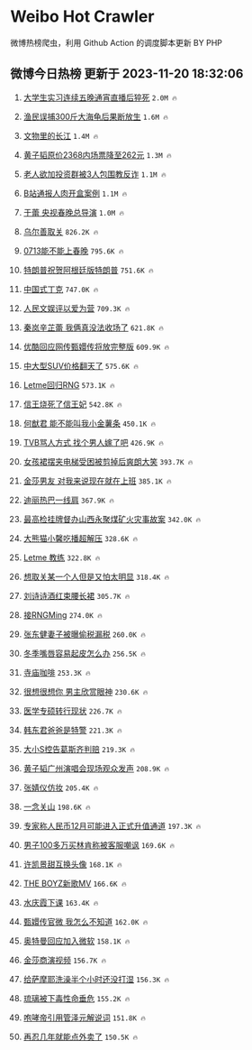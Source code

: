# Weibo Hot Crawler 



微博热榜爬虫，利用 Github Action 的调度脚本更新 BY PHP 


## 微博今日热榜 更新于 2023-11-20 18:32:06 
1. [大学生实习连续五晚通宵直播后猝死](https://s.weibo.com/weibo?q=%23%E5%A4%A7%E5%AD%A6%E7%94%9F%E5%AE%9E%E4%B9%A0%E8%BF%9E%E7%BB%AD%E4%BA%94%E6%99%9A%E9%80%9A%E5%AE%B5%E7%9B%B4%E6%92%AD%E5%90%8E%E7%8C%9D%E6%AD%BB%23&t=31&band_rank=1&Refer=top) `2.0M 🔥` 

1. [渔民误捕300斤大海龟后果断放生](https://s.weibo.com/weibo?q=%23%E6%B8%94%E6%B0%91%E8%AF%AF%E6%8D%95300%E6%96%A4%E5%A4%A7%E6%B5%B7%E9%BE%9F%E5%90%8E%E6%9E%9C%E6%96%AD%E6%94%BE%E7%94%9F%23&t=31&band_rank=2&Refer=top) `1.6M 🔥` 

1. [文物里的长江](https://s.weibo.com/weibo?q=%23%E6%96%87%E7%89%A9%E9%87%8C%E7%9A%84%E9%95%BF%E6%B1%9F%23&t=31&band_rank=3&Refer=top) `1.4M 🔥` 

1. [黄子韬原价2368内场票降至262元](https://s.weibo.com/weibo?q=%23%E9%BB%84%E5%AD%90%E9%9F%AC%E5%8E%9F%E4%BB%B72368%E5%86%85%E5%9C%BA%E7%A5%A8%E9%99%8D%E8%87%B3262%E5%85%83%23&t=31&band_rank=4&Refer=top) `1.3M 🔥` 

1. [老人欲加投资群被3人包围教反诈](https://s.weibo.com/weibo?q=%23%E8%80%81%E4%BA%BA%E6%AC%B2%E5%8A%A0%E6%8A%95%E8%B5%84%E7%BE%A4%E8%A2%AB3%E4%BA%BA%E5%8C%85%E5%9B%B4%E6%95%99%E5%8F%8D%E8%AF%88%23&t=31&band_rank=5&Refer=top) `1.1M 🔥` 

1. [B站通报人肉开盒案例](https://s.weibo.com/weibo?q=%23B%E7%AB%99%E9%80%9A%E6%8A%A5%E4%BA%BA%E8%82%89%E5%BC%80%E7%9B%92%E6%A1%88%E4%BE%8B%23&t=31&band_rank=6&Refer=top) `1.1M 🔥` 

1. [于蕾 央视春晚总导演](https://s.weibo.com/weibo?q=%E4%BA%8E%E8%95%BE%20%E5%A4%AE%E8%A7%86%E6%98%A5%E6%99%9A%E6%80%BB%E5%AF%BC%E6%BC%94&t=31&band_rank=7&Refer=top) `1.0M 🔥` 

1. [乌尔善取关](https://s.weibo.com/weibo?q=%E4%B9%8C%E5%B0%94%E5%96%84%E5%8F%96%E5%85%B3&t=31&band_rank=8&Refer=top) `826.2K 🔥` 

1. [0713能不能上春晚](https://s.weibo.com/weibo?q=0713%E8%83%BD%E4%B8%8D%E8%83%BD%E4%B8%8A%E6%98%A5%E6%99%9A&t=31&band_rank=9&Refer=top) `795.6K 🔥` 

1. [特朗普祝贺阿根廷版特朗普](https://s.weibo.com/weibo?q=%23%E7%89%B9%E6%9C%97%E6%99%AE%E7%A5%9D%E8%B4%BA%E9%98%BF%E6%A0%B9%E5%BB%B7%E7%89%88%E7%89%B9%E6%9C%97%E6%99%AE%23&t=31&band_rank=10&Refer=top) `751.6K 🔥` 

1. [中国式丁克](https://s.weibo.com/weibo?q=%E4%B8%AD%E5%9B%BD%E5%BC%8F%E4%B8%81%E5%85%8B&t=31&band_rank=11&Refer=top) `747.0K 🔥` 

1. [人民文娱评以爱为营](https://s.weibo.com/weibo?q=%23%E4%BA%BA%E6%B0%91%E6%96%87%E5%A8%B1%E8%AF%84%E4%BB%A5%E7%88%B1%E4%B8%BA%E8%90%A5%23&t=31&band_rank=12&Refer=top) `709.3K 🔥` 

1. [秦岚辛芷蕾 我俩真没法收场了](https://s.weibo.com/weibo?q=%E7%A7%A6%E5%B2%9A%E8%BE%9B%E8%8A%B7%E8%95%BE%20%E6%88%91%E4%BF%A9%E7%9C%9F%E6%B2%A1%E6%B3%95%E6%94%B6%E5%9C%BA%E4%BA%86&t=31&band_rank=13&Refer=top) `621.8K 🔥` 

1. [优酷回应网传甄嬛传将放完整版](https://s.weibo.com/weibo?q=%23%E4%BC%98%E9%85%B7%E5%9B%9E%E5%BA%94%E7%BD%91%E4%BC%A0%E7%94%84%E5%AC%9B%E4%BC%A0%E5%B0%86%E6%94%BE%E5%AE%8C%E6%95%B4%E7%89%88%23&t=31&band_rank=14&Refer=top) `609.9K 🔥` 

1. [中大型SUV价格翻天了](https://s.weibo.com/weibo?q=%23%E4%B8%AD%E5%A4%A7%E5%9E%8BSUV%E4%BB%B7%E6%A0%BC%E7%BF%BB%E5%A4%A9%E4%BA%86%23&t=31&band_rank=15&Refer=top) `575.6K 🔥` 

1. [Letme回归RNG](https://s.weibo.com/weibo?q=%23Letme%E5%9B%9E%E5%BD%92RNG%23&t=31&band_rank=16&Refer=top) `573.1K 🔥` 

1. [信王烧死了信王妃](https://s.weibo.com/weibo?q=%23%E4%BF%A1%E7%8E%8B%E7%83%A7%E6%AD%BB%E4%BA%86%E4%BF%A1%E7%8E%8B%E5%A6%83%23&t=31&band_rank=17&Refer=top) `542.8K 🔥` 

1. [何猷君 能不能叫我小金薯条](https://s.weibo.com/weibo?q=%E4%BD%95%E7%8C%B7%E5%90%9B%20%E8%83%BD%E4%B8%8D%E8%83%BD%E5%8F%AB%E6%88%91%E5%B0%8F%E9%87%91%E8%96%AF%E6%9D%A1&t=31&band_rank=18&Refer=top) `450.1K 🔥` 

1. [TVB骂人方式 找个男人嫁了吧](https://s.weibo.com/weibo?q=TVB%E9%AA%82%E4%BA%BA%E6%96%B9%E5%BC%8F%20%E6%89%BE%E4%B8%AA%E7%94%B7%E4%BA%BA%E5%AB%81%E4%BA%86%E5%90%A7&t=31&band_rank=19&Refer=top) `426.9K 🔥` 

1. [女孩裙摆夹电梯受困被剪掉后爽朗大笑](https://s.weibo.com/weibo?q=%23%E5%A5%B3%E5%AD%A9%E8%A3%99%E6%91%86%E5%A4%B9%E7%94%B5%E6%A2%AF%E5%8F%97%E5%9B%B0%E8%A2%AB%E5%89%AA%E6%8E%89%E5%90%8E%E7%88%BD%E6%9C%97%E5%A4%A7%E7%AC%91%23&t=31&band_rank=20&Refer=top) `393.7K 🔥` 

1. [金莎男友 对我来说现在就在上班](https://s.weibo.com/weibo?q=%E9%87%91%E8%8E%8E%E7%94%B7%E5%8F%8B%20%E5%AF%B9%E6%88%91%E6%9D%A5%E8%AF%B4%E7%8E%B0%E5%9C%A8%E5%B0%B1%E5%9C%A8%E4%B8%8A%E7%8F%AD&t=31&band_rank=21&Refer=top) `385.1K 🔥` 

1. [迪丽热巴一线肩](https://s.weibo.com/weibo?q=%23%E8%BF%AA%E4%B8%BD%E7%83%AD%E5%B7%B4%E4%B8%80%E7%BA%BF%E8%82%A9%23&t=31&band_rank=22&Refer=top) `367.9K 🔥` 

1. [最高检挂牌督办山西永聚煤矿火灾事故案](https://s.weibo.com/weibo?q=%23%E6%9C%80%E9%AB%98%E6%A3%80%E6%8C%82%E7%89%8C%E7%9D%A3%E5%8A%9E%E5%B1%B1%E8%A5%BF%E6%B0%B8%E8%81%9A%E7%85%A4%E7%9F%BF%E7%81%AB%E7%81%BE%E4%BA%8B%E6%95%85%E6%A1%88%23&t=31&band_rank=23&Refer=top) `342.0K 🔥` 

1. [大熊猫小馨吃播超解压](https://s.weibo.com/weibo?q=%23%E5%A4%A7%E7%86%8A%E7%8C%AB%E5%B0%8F%E9%A6%A8%E5%90%83%E6%92%AD%E8%B6%85%E8%A7%A3%E5%8E%8B%23&t=31&band_rank=24&Refer=top) `328.6K 🔥` 

1. [Letme 教练](https://s.weibo.com/weibo?q=Letme%20%E6%95%99%E7%BB%83&t=31&band_rank=25&Refer=top) `322.8K 🔥` 

1. [想取关某一个人但是又怕太明显](https://s.weibo.com/weibo?q=%23%E6%83%B3%E5%8F%96%E5%85%B3%E6%9F%90%E4%B8%80%E4%B8%AA%E4%BA%BA%E4%BD%86%E6%98%AF%E5%8F%88%E6%80%95%E5%A4%AA%E6%98%8E%E6%98%BE%23&t=31&band_rank=26&Refer=top) `318.4K 🔥` 

1. [刘诗诗酒红束腰长裙](https://s.weibo.com/weibo?q=%23%E5%88%98%E8%AF%97%E8%AF%97%E9%85%92%E7%BA%A2%E6%9D%9F%E8%85%B0%E9%95%BF%E8%A3%99%23&t=31&band_rank=27&Refer=top) `305.7K 🔥` 

1. [接RNGMing](https://s.weibo.com/weibo?q=%23%E6%8E%A5RNGMing%23&t=31&band_rank=28&Refer=top) `274.0K 🔥` 

1. [张东健妻子被曝偷税漏税](https://s.weibo.com/weibo?q=%23%E5%BC%A0%E4%B8%9C%E5%81%A5%E5%A6%BB%E5%AD%90%E8%A2%AB%E6%9B%9D%E5%81%B7%E7%A8%8E%E6%BC%8F%E7%A8%8E%23&t=31&band_rank=29&Refer=top) `260.0K 🔥` 

1. [冬季嘴唇容易起皮怎么办](https://s.weibo.com/weibo?q=%23%E5%86%AC%E5%AD%A3%E5%98%B4%E5%94%87%E5%AE%B9%E6%98%93%E8%B5%B7%E7%9A%AE%E6%80%8E%E4%B9%88%E5%8A%9E%23&t=31&band_rank=30&Refer=top) `256.5K 🔥` 

1. [寺庙咖啡](https://s.weibo.com/weibo?q=%E5%AF%BA%E5%BA%99%E5%92%96%E5%95%A1&t=31&band_rank=31&Refer=top) `253.3K 🔥` 

1. [很想很想你 男主欣赏眼神](https://s.weibo.com/weibo?q=%E5%BE%88%E6%83%B3%E5%BE%88%E6%83%B3%E4%BD%A0%20%E7%94%B7%E4%B8%BB%E6%AC%A3%E8%B5%8F%E7%9C%BC%E7%A5%9E&t=31&band_rank=32&Refer=top) `230.6K 🔥` 

1. [医学专硕转行现状](https://s.weibo.com/weibo?q=%23%E5%8C%BB%E5%AD%A6%E4%B8%93%E7%A1%95%E8%BD%AC%E8%A1%8C%E7%8E%B0%E7%8A%B6%23&t=31&band_rank=33&Refer=top) `226.7K 🔥` 

1. [韩东君爸爸是特警](https://s.weibo.com/weibo?q=%23%E9%9F%A9%E4%B8%9C%E5%90%9B%E7%88%B8%E7%88%B8%E6%98%AF%E7%89%B9%E8%AD%A6%23&t=31&band_rank=34&Refer=top) `221.3K 🔥` 

1. [大小S控告葛斯齐判赔](https://s.weibo.com/weibo?q=%23%E5%A4%A7%E5%B0%8FS%E6%8E%A7%E5%91%8A%E8%91%9B%E6%96%AF%E9%BD%90%E5%88%A4%E8%B5%94%23&t=31&band_rank=35&Refer=top) `219.3K 🔥` 

1. [黄子韬广州演唱会现场观众发声](https://s.weibo.com/weibo?q=%23%E9%BB%84%E5%AD%90%E9%9F%AC%E5%B9%BF%E5%B7%9E%E6%BC%94%E5%94%B1%E4%BC%9A%E7%8E%B0%E5%9C%BA%E8%A7%82%E4%BC%97%E5%8F%91%E5%A3%B0%23&t=31&band_rank=36&Refer=top) `208.9K 🔥` 

1. [张婧仪仿妆](https://s.weibo.com/weibo?q=%E5%BC%A0%E5%A9%A7%E4%BB%AA%E4%BB%BF%E5%A6%86&t=31&band_rank=37&Refer=top) `205.4K 🔥` 

1. [一念关山](https://s.weibo.com/weibo?q=%E4%B8%80%E5%BF%B5%E5%85%B3%E5%B1%B1&t=31&band_rank=38&Refer=top) `198.6K 🔥` 

1. [专家称人民币12月可能进入正式升值通道](https://s.weibo.com/weibo?q=%23%E4%B8%93%E5%AE%B6%E7%A7%B0%E4%BA%BA%E6%B0%91%E5%B8%8112%E6%9C%88%E5%8F%AF%E8%83%BD%E8%BF%9B%E5%85%A5%E6%AD%A3%E5%BC%8F%E5%8D%87%E5%80%BC%E9%80%9A%E9%81%93%23&t=31&band_rank=39&Refer=top) `197.3K 🔥` 

1. [男子100多万买林肯称被客服嘲讽](https://s.weibo.com/weibo?q=%23%E7%94%B7%E5%AD%90100%E5%A4%9A%E4%B8%87%E4%B9%B0%E6%9E%97%E8%82%AF%E7%A7%B0%E8%A2%AB%E5%AE%A2%E6%9C%8D%E5%98%B2%E8%AE%BD%23&t=31&band_rank=40&Refer=top) `169.6K 🔥` 

1. [许凯景甜互换头像](https://s.weibo.com/weibo?q=%23%E8%AE%B8%E5%87%AF%E6%99%AF%E7%94%9C%E4%BA%92%E6%8D%A2%E5%A4%B4%E5%83%8F%23&t=31&band_rank=41&Refer=top) `168.1K 🔥` 

1. [THE BOYZ新歌MV](https://s.weibo.com/weibo?q=THE%20BOYZ%E6%96%B0%E6%AD%8CMV&t=31&band_rank=42&Refer=top) `166.6K 🔥` 

1. [水庆霞下课](https://s.weibo.com/weibo?q=%E6%B0%B4%E5%BA%86%E9%9C%9E%E4%B8%8B%E8%AF%BE&t=31&band_rank=43&Refer=top) `163.4K 🔥` 

1. [甄嬛传官微 我怎么不知道](https://s.weibo.com/weibo?q=%E7%94%84%E5%AC%9B%E4%BC%A0%E5%AE%98%E5%BE%AE%20%E6%88%91%E6%80%8E%E4%B9%88%E4%B8%8D%E7%9F%A5%E9%81%93&t=31&band_rank=44&Refer=top) `162.0K 🔥` 

1. [奥特曼回应加入微软](https://s.weibo.com/weibo?q=%23%E5%A5%A5%E7%89%B9%E6%9B%BC%E5%9B%9E%E5%BA%94%E5%8A%A0%E5%85%A5%E5%BE%AE%E8%BD%AF%23&t=31&band_rank=45&Refer=top) `158.1K 🔥` 

1. [金莎商演视频](https://s.weibo.com/weibo?q=%E9%87%91%E8%8E%8E%E5%95%86%E6%BC%94%E8%A7%86%E9%A2%91&t=31&band_rank=46&Refer=top) `156.7K 🔥` 

1. [给萨摩耶洗澡半个小时还没打湿](https://s.weibo.com/weibo?q=%E7%BB%99%E8%90%A8%E6%91%A9%E8%80%B6%E6%B4%97%E6%BE%A1%E5%8D%8A%E4%B8%AA%E5%B0%8F%E6%97%B6%E8%BF%98%E6%B2%A1%E6%89%93%E6%B9%BF&t=31&band_rank=47&Refer=top) `156.3K 🔥` 

1. [琉璃被下毒性命垂危](https://s.weibo.com/weibo?q=%23%E7%90%89%E7%92%83%E8%A2%AB%E4%B8%8B%E6%AF%92%E6%80%A7%E5%91%BD%E5%9E%82%E5%8D%B1%23&t=31&band_rank=48&Refer=top) `155.2K 🔥` 

1. [咆哮帝引用管泽元解说词](https://s.weibo.com/weibo?q=%23%E5%92%86%E5%93%AE%E5%B8%9D%E5%BC%95%E7%94%A8%E7%AE%A1%E6%B3%BD%E5%85%83%E8%A7%A3%E8%AF%B4%E8%AF%8D%23&t=31&band_rank=49&Refer=top) `151.8K 🔥` 

1. [再忍几年就能点外卖了](https://s.weibo.com/weibo?q=%E5%86%8D%E5%BF%8D%E5%87%A0%E5%B9%B4%E5%B0%B1%E8%83%BD%E7%82%B9%E5%A4%96%E5%8D%96%E4%BA%86&t=31&band_rank=50&Refer=top) `150.5K 🔥` 

